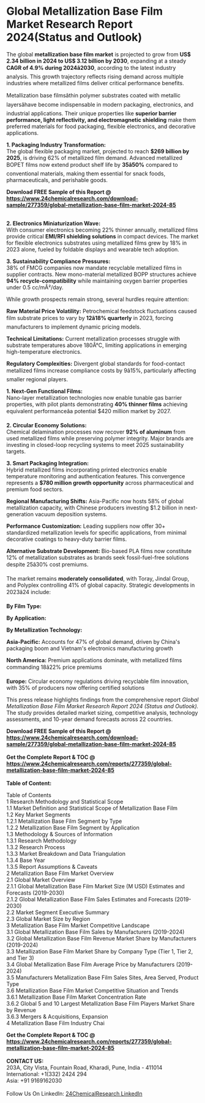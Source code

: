 <h1>Global Metallization Base Film Market Research Report 2024(Status and Outlook)</h1><p>The global <strong>metallization base film market</strong> is projected to grow from <strong>US$ 2.34 billion in 2024 to US$ 3.12 billion by 2030</strong>, expanding at a steady <strong>CAGR of 4.9% during 2024â2030</strong>, according to the latest industry analysis. This growth trajectory reflects rising demand across multiple industries where metallized films deliver critical performance benefits.</p><p>Metallization base filmsâthin polymer substrates coated with metallic layersâhave become indispensable in modern packaging, electronics, and industrial applications. Their unique properties like <strong>superior barrier performance, light reflectivity, and electromagnetic shielding</strong> make them preferred materials for food packaging, flexible electronics, and decorative applications.</p><p><strong>1. Packaging Industry Transformation:</strong><br>
The global flexible packaging market, projected to reach <strong>$269 billion by 2025</strong>, is driving 62% of metallized film demand. Advanced metallized BOPET films now extend product shelf life by <strong>35â50%</strong> compared to conventional materials, making them essential for snack foods, pharmaceuticals, and perishable goods.</p><div><b>Download FREE Sample of this Report @ 
            <a href="https://www.24chemicalresearch.com/download-sample/277359/global-metallization-base-film-market-2024-85">
            https://www.24chemicalresearch.com/download-sample/277359/global-metallization-base-film-market-2024-85</a></b></div><br><p><strong>2. Electronics Miniaturization Wave:</strong><br>
With consumer electronics becoming 22% thinner annually, metallized films provide critical <strong>EMI/RFI shielding solutions</strong> in compact devices. The market for flexible electronics substrates using metallized films grew by 18% in 2023 alone, fueled by foldable displays and wearable tech adoption.</p><p><strong>3. Sustainability Compliance Pressures:</strong><br>
38% of FMCG companies now mandate recyclable metallized films in supplier contracts. New mono-material metallized BOPP structures achieve <strong>94% recycle-compatibility</strong> while maintaining oxygen barrier properties under 0.5 cc/mÂ²/day.</p><p>While growth prospects remain strong, several hurdles require attention:</p><p><strong>Raw Material Price Volatility:</strong> Petrochemical feedstock fluctuations caused film substrate prices to vary by <strong>12â18% quarterly</strong> in 2023, forcing manufacturers to implement dynamic pricing models.</p><p><strong>Technical Limitations:</strong> Current metallization processes struggle with substrate temperatures above 180Â°C, limiting applications in emerging high-temperature electronics.</p><p><strong>Regulatory Complexities:</strong> Divergent global standards for food-contact metallized films increase compliance costs by 9â15%, particularly affecting smaller regional players.</p><p><strong>1. Next-Gen Functional Films:</strong><br>
Nano-layer metallization technologies now enable tunable gas barrier properties, with pilot plants demonstrating <strong>40% thinner films</strong> achieving equivalent performanceâa potential $420 million market by 2027.</p><p><strong>2. Circular Economy Solutions:</strong><br>
Chemical delamination processes now recover <strong>92% of aluminum</strong> from used metallized films while preserving polymer integrity. Major brands are investing in closed-loop recycling systems to meet 2025 sustainability targets.</p><p><strong>3. Smart Packaging Integration:</strong><br>
Hybrid metallized films incorporating printed electronics enable temperature monitoring and authentication features. This convergence represents a <strong>$780 million growth opportunity</strong> across pharmaceutical and premium food sectors.</p><p><strong>Regional Manufacturing Shifts:</strong> Asia-Pacific now hosts 58% of global metallization capacity, with Chinese producers investing $1.2 billion in next-generation vacuum deposition systems.</p><p><strong>Performance Customization:</strong> Leading suppliers now offer 30+ standardized metallization levels for specific applications, from minimal decorative coatings to heavy-duty barrier films.</p><p><strong>Alternative Substrate Development:</strong> Bio-based PLA films now constitute 12% of metallization substrates as brands seek fossil-fuel-free solutions despite 25â30% cost premiums.</p><p>The market remains <strong>moderately consolidated</strong>, with Toray, Jindal Group, and Polyplex controlling 41% of global capacity. Strategic developments in 2023â24 include:</p><p><strong>By Film Type:</strong></p><p><strong>By Application:</strong></p><p><strong>By Metallization Technology:</strong></p><p><strong>Asia-Pacific:</strong> Accounts for 47% of global demand, driven by China's packaging boom and Vietnam's electronics manufacturing growth</p><p><strong>North America:</strong> Premium applications dominate, with metallized films commanding 18â22% price premiums</p><p><strong>Europe:</strong> Circular economy regulations driving recyclable film innovation, with 35% of producers now offering certified solutions</p><p>This press release highlights findings from the comprehensive report <em>Global Metallization Base Film Market Research Report 2024 (Status and Outlook).</em> The study provides detailed market sizing, competitive analysis, technology assessments, and 10-year demand forecasts across 22 countries.</p><div><b>Download FREE Sample of this Report @ 
            <a href="https://www.24chemicalresearch.com/download-sample/277359/global-metallization-base-film-market-2024-85">
            https://www.24chemicalresearch.com/download-sample/277359/global-metallization-base-film-market-2024-85</a></b></div><br><div><b>Get the Complete Report & TOC @ 
            <a href="https://www.24chemicalresearch.com/reports/277359/global-metallization-base-film-market-2024-85">
            https://www.24chemicalresearch.com/reports/277359/global-metallization-base-film-market-2024-85</a></b></div><br>
            <b>Table of Content:</b><p>Table of Contents<br />
1 Research Methodology and Statistical Scope<br />
1.1 Market Definition and Statistical Scope of Metallization Base Film<br />
1.2 Key Market Segments<br />
1.2.1 Metallization Base Film Segment by Type<br />
1.2.2 Metallization Base Film Segment by Application<br />
1.3 Methodology & Sources of Information<br />
1.3.1 Research Methodology<br />
1.3.2 Research Process<br />
1.3.3 Market Breakdown and Data Triangulation<br />
1.3.4 Base Year<br />
1.3.5 Report Assumptions & Caveats<br />
2 Metallization Base Film Market Overview<br />
2.1 Global Market Overview<br />
2.1.1 Global Metallization Base Film Market Size (M USD) Estimates and Forecasts (2019-2030)<br />
2.1.2 Global Metallization Base Film Sales Estimates and Forecasts (2019-2030)<br />
2.2 Market Segment Executive Summary<br />
2.3 Global Market Size by Region<br />
3 Metallization Base Film Market Competitive Landscape<br />
3.1 Global Metallization Base Film Sales by Manufacturers (2019-2024)<br />
3.2 Global Metallization Base Film Revenue Market Share by Manufacturers (2019-2024)<br />
3.3 Metallization Base Film Market Share by Company Type (Tier 1, Tier 2, and Tier 3)<br />
3.4 Global Metallization Base Film Average Price by Manufacturers (2019-2024)<br />
3.5 Manufacturers Metallization Base Film Sales Sites, Area Served, Product Type<br />
3.6 Metallization Base Film Market Competitive Situation and Trends<br />
3.6.1 Metallization Base Film Market Concentration Rate<br />
3.6.2 Global 5 and 10 Largest Metallization Base Film Players Market Share by Revenue<br />
3.6.3 Mergers & Acquisitions, Expansion<br />
4 Metallization Base Film Industry Chai</p><div><b>Get the Complete Report & TOC @ 
            <a href="https://www.24chemicalresearch.com/reports/277359/global-metallization-base-film-market-2024-85">
            https://www.24chemicalresearch.com/reports/277359/global-metallization-base-film-market-2024-85</a></b></div><br><b>CONTACT US:</b><br>
            203A, City Vista, Fountain Road, Kharadi, Pune, India - 411014<br>
            International: +1(332) 2424 294<br>
            Asia: +91 9169162030 <br><br>
            Follow Us On LinkedIn: <a href="https://www.linkedin.com/company/24chemicalresearch/">24ChemicalResearch LinkedIn</a>